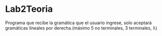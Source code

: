 # Lab2Teoria


Programa que recibe la gramática que el usuario ingrese, solo aceptará gramáticas lineales por derecha.(máximo 5 no terminales, 3 terminales, λ)
